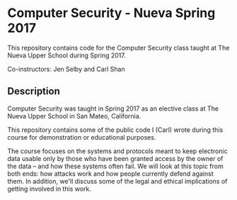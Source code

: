# Computer Security - Nueva Spring 2017

This repository contains code for the Computer Security class taught at The Nueva Upper School during Spring 2017.

Co-instructors: Jen Selby and Carl Shan

## Description
Computer Security was taught in Spring 2017 as an elective class at The Nueva Upper School in San Mateo, California.

This repository contains some of the public code I (Carl) wrote during this course for demonstration or educational purposes.

The course focuses on the systems and protocols meant to keep electronic data usable only by those who have been granted access by the owner of the data – and how these systems often fail. We will look at this topic from both ends: how attacks work and how people currently defend against them. In addition, we'll discuss some of the legal and ethical implications of getting involved in this work.
